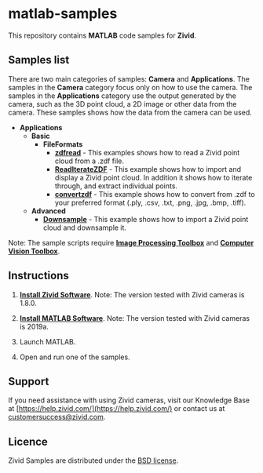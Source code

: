 # matlab-samples

This repository contains **MATLAB** code samples for **Zivid**.

## Samples list

There are two main categories of samples: **Camera** and **Applications**. The samples in the **Camera** category focus only on how to use the camera. The samples in the **Applications** category use the output generated by the camera, such as the 3D point cloud, a 2D image or other data from the camera. These samples shows how the data from the camera can be used.

- **Applications**
  - **Basic**
    - **FileFormats**
      - [**zdfread**][zdfread-url] - This examples shows how to read a Zivid point cloud from a .zdf file.
      - [**ReadIterateZDF**][ReadIterateZDF-url] - This example shows how to import and display a Zivid point cloud. In addition it shows how to iterate through, and extract individual points.
      - [**convertzdf**][convertzdf-url] - This example shows how to convert from .zdf to your preferred format (.ply, .csv, .txt, .png, .jpg, .bmp, .tiff).
  - **Advanced**
    - [**Downsample**][Downsample-url]  - This example shows how to import a Zivid point cloud and downsample it.

Note: The sample scripts require [**Image Processing Toolbox**](https://se.mathworks.com/products/image.html) and [**Computer Vision Toolbox**](https://se.mathworks.com/products/computer-vision.html).

## Instructions

1. [**Install Zivid Software**](https://www.zivid.com/downloads).
Note: The version tested with Zivid cameras is 1.8.0.

2. [**Install MATLAB Software**](https://se.mathworks.com/products/matlab.html).
Note: The version tested with Zivid cameras is 2019a.

3. Launch MATLAB.

4. Open and run one of the samples.

## Support
If you need assistance with using Zivid cameras, visit our Knowledge Base at [https://help.zivid.com/](https://help.zivid.com/) or contact us at [customersuccess@zivid.com](mailto:customersuccess@zivid.com).

## Licence
Zivid Samples are distributed under the [BSD license](https://github.com/zivid/matlab-samples/blob/master/LICENSE).

[Downsample-url]: source/Applications/Advanced/Downsample.m
[ReadIterateZDF-url]: source/Applications/Basic/FileFormats/ReadIterateZDF.m
[convertzdf-url]: source/Applications/Basic/FileFormats/convertzdf.m
[zdfread-url]: source/Applications/Basic/FileFormats/zdfread.m

